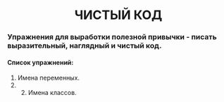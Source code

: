 <h1 align="center">
    <br>
ЧИСТЫЙ КОД
  </h1>
  
### Упражнения для выработки полезной привычки - писать выразительный, наглядный и чистый код.

#### Список упражнений:
1. Имена переменных.
2. 2. Имена классов.
